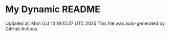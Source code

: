 # My Dynamic README
Updated at: Mon Oct 13 19:15:37 UTC 2025
This file was auto-generated by GitHub Actions.
